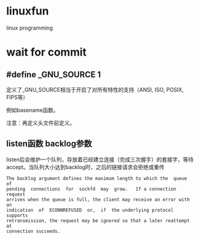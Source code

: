 # linuxfun
linux programming
# wait for commit

## #define _GNU_SOURCE 1

定义了_GNU_SOURCE相当于开启了对所有特性的支持（ANSI, ISO, POSIX, FIPS等）

例如basename函数。

注意：再定义头文件前定义。

## listen函数 backlog参数

listen后会维护一个队列，存放着已经建立连接（完成三次握手）的套接字，等待accept。当队列大小达到backlog时，之后的链接请求会拒绝或重传

```
The backlog argument defines the maximum length to which the  queue  of
pending  connections  for  sockfd  may  grow.   If a connection request
arrives when the queue is full, the client may receive an error with an
indication  of  ECONNREFUSED  or,  if  the underlying protocol supports
retransmission, the request may be ignored so that a later reattempt at
connection succeeds.
```

